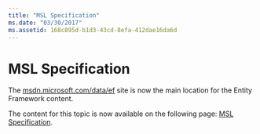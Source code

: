```yaml
---
title: "MSL Specification"
ms.date: "03/30/2017"
ms.assetid: 168c895d-b1d3-43cd-8efa-412dae16da6d
---
```

# MSL Specification
The [msdn.microsoft.com/data/ef](https://msdn.microsoft.com/data/ef) site is now the main location for the Entity Framework content.  
  
 The content for this topic is now available on the following page: [MSL Specification](https://msdn.microsoft.com/data/jj652027).
